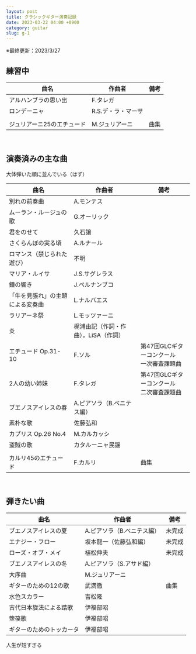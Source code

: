 ```yaml
---
layout: post
title: クラシックギター演奏記録
date: 2023-03-22 04:00 +0900
category: guitar
slug: g-1
---
```


※最終更新：2023/3/27

## 練習中

| 曲名                       | 作曲者             | 備考 |
| -------------------------- | ------------------ | ---- |
| アルハンブラの思い出       | F.タレガ           |      |
| ロンデーニャ               | R.S.デ・ラ・マーサ |      |
|                            |                    |      |
| ジュリアーニ25のエチュード | M.ジュリアーニ     | 曲集 |

<br>

## 演奏済みの主な曲

大体弾いた順に並んでいる（はず）

| 曲名                             | 作曲者                               | 備考                                        |
| -------------------------------- | ------------------------------------ | ------------------------------------------- |
| 別れの前奏曲                     | A.モンテス                           |                                             |
| ムーラン・ルージュの歌           | G.オーリック                         |                                             |
| 君をのせて                       | 久石譲                               |                                             |
| さくらんぼの実る頃               | A.ルナール                           |                                             |
| ロマンス（禁じられた遊び）       | 不明                                 |                                             |
| マリア・ルイサ                   | J.S.サグレラス                       |                                             |
| 鐘の響き                         | J.ペルナンブコ                       |                                             |
| 「牛を見張れ」の主題による変奏曲 | L.ナルバエス                         |                                             |
| ラリアーネ祭                     | L.モッツァーニ                       |                                             |
| 炎                               | 梶浦由記（作詞・作曲），LiSA（作詞） |                                             |
| エチュード Op.31-10              | F.ソル                               | 第47回GLCギターコンクール<br>一次審査課題曲 |
| 2人の幼い姉妹                    | F.タレガ                             | 第47回GLCギターコンクール<br>二次審査課題曲 |
| ブエノスアイレスの春             | A.ピアソラ（B.ベニテス編）           |                                             |
| 素朴な歌                         | 佐藤弘和                             |                                             |
| カプリス Op.26 No.4              | M.カルカッシ                         |                                             |
| 盗賊の歌                         | カタルーニャ民謡                     |                                             |
|                                  |                                      |                                             |
| カルリ45のエチュード             | F.カルリ                             | 曲集                                        |

<br>

## 弾きたい曲

| 曲名                     | 作曲者                     | 備考   |
| ------------------------ | -------------------------- | ------ |
| ブエノスアイレスの夏     | A.ピアソラ（B.ベニテス編） | 未完成 |
| エナジー・フロー         | 坂本龍一（佐藤弘和編）     | 未完成 |
| ローズ・オブ・メイ       | 植松伸夫                   | 未完成 |
| ブエノスアイレスの冬     | A.ピアソラ（S.アサド編）   |        |
| 大序曲                   | M.ジュリアーニ             |        |
| ギターのための12の歌     | 武満徹                     | 曲集   |
| 水色スカラー             | 吉松隆                     |        |
| 古代日本旋法による踏歌   | 伊福部昭                   |        |
| 箜篌歌                   | 伊福部昭                   |        |
| ギターのためのトッカータ | 伊福部昭                   |        |

人生が短すぎる